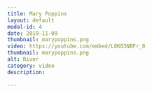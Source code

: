 ```yaml
---
title: Mary Poppins
layout: default
modal-id: 4
date: 2019-11-09
thumbnail: marypoppins.png
video: https://youtube.com/embed/L8K03NBFr_0
thumbnail: marypoppins.png
alt: River
category: video
description: 

---
```


